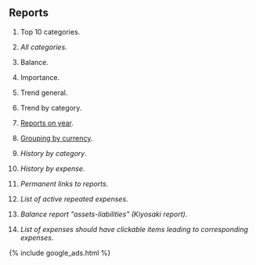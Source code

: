 
## Reports

1. Top 10 categories.

1. *All categories*.

1. Balance.

1. Importance.

1. Trend general.

1. Trend by category.

1. [Reports on year](https://github.com/dvmorozov/expenses/issues/19).

1. [Grouping by currency](https://github.com/dvmorozov/expenses/issues/23).

1. *History by category*.

1. *History by expense*.

1. *Permanent links to reports*.

1. *List of active repeated expenses*.

1. *Balance report "assets-liabilities" (Kiyosaki report)*.

1. *List of expenses should have clickable items leading to corresponding expenses*.

{% include google_ads.html %}
